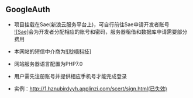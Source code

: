 ## GoogleAuth
* 项目挂载在Sae(新浪云服务平台上)，可自行前往Sae申请开发者账号</br>
	[![Sae]](www.sea.sina.com)会为开发者分配相应的账号和密码，服务器租借和数据库申请需要部分费用</br>
   
* 本网站的短信中介商为[![秒嘀科技]](http://www.miaodiyun.com/)	
* 网站服务器语言配置为PHP7.0
* 用户需先注册账号并提供相应手机号才能完成登录
* 实例：http://1.hznubirdyyh.applinzi.com/scert/sign.html(已失效)
